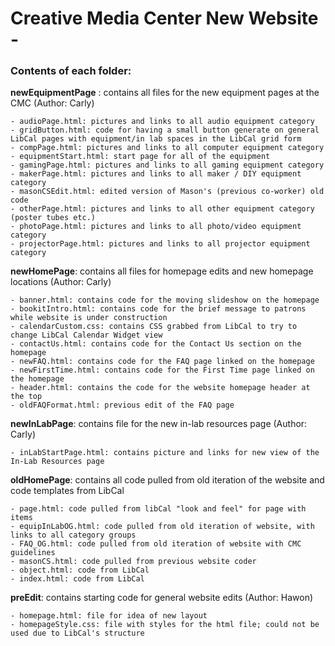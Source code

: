 # Creative Media Center New Website -

### Contents of each folder:

**newEquipmentPage** : contains all files for the new equipment pages at the CMC (Author: Carly)

    - audioPage.html: pictures and links to all audio equipment category 
    - gridButton.html: code for having a small button generate on general LibCal pages with equipment/in lab spaces in the LibCal grid form
    - compPage.html: pictures and links to all computer equipment category
    - equipmentStart.html: start page for all of the equipment
    - gamingPage.html: pictures and links to all gaming equipment category
    - makerPage.html: pictures and links to all maker / DIY equipment category 
    - masonCSEdit.html: edited version of Mason's (previous co-worker) old code
    - otherPage.html: pictures and links to all other equipment category (poster tubes etc.)
    - photoPage.html: pictures and links to all photo/video equipment category
    - projectorPage.html: pictures and links to all projector equipment category

**newHomePage**: contains all files for homepage edits and new homepage locations (Author: Carly)

    - banner.html: contains code for the moving slideshow on the homepage
    - bookitIntro.html: contains code for the brief message to patrons while website is under construction
    - calendarCustom.css: contains CSS grabbed from LibCal to try to change LibCal Calendar Widget view
    - contactUs.html: contains code for the Contact Us section on the homepage
    - newFAQ.html: contains code for the FAQ page linked on the homepage
    - newFirstTime.html: contains code for the First Time page linked on the homepage
    - header.html: contains the code for the website homepage header at the top
    - oldFAQFormat.html: previous edit of the FAQ page

**newInLabPage**: contains file for the new in-lab resources page (Author: Carly)

    - inLabStartPage.html: contains picture and links for new view of the In-Lab Resources page

**oldHomePage**: contains all code pulled from old iteration of the website and code templates from LibCal

    - page.html: code pulled from libCal "look and feel" for page with items
    - equipInLabOG.html: code pulled from old iteration of website, with links to all category groups
    - FAQ_OG.html: code pulled from old iteration of website with CMC guidelines
    - masonCS.html: code pulled from previous website coder
    - object.html: code from LibCal
    - index.html: code from LibCal

**preEdit**: contains starting code for general website edits (Author: Hawon)

    - homepage.html: file for idea of new layout
    - homepageStyle.css: file with styles for the html file; could not be used due to LibCal's structure